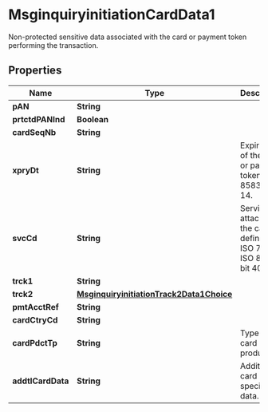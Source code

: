 

# MsginquiryinitiationCardData1

Non-protected sensitive data associated with the card or payment token performing the transaction.
## Properties

Name | Type | Description | Notes
------------ | ------------- | ------------- | -------------
**pAN** | **String** |  |  [optional]
**prtctdPANInd** | **Boolean** |  |  [optional]
**cardSeqNb** | **String** |  |  [optional]
**xpryDt** | **String** | Expiry date of the card or payment token.  ISO 8583 bit 14. |  [optional]
**svcCd** | **String** | Service attached to the card as defined in ISO 7813.  ISO 8583 bit 40. |  [optional]
**trck1** | **String** |  |  [optional]
**trck2** | [**MsginquiryinitiationTrack2Data1Choice**](MsginquiryinitiationTrack2Data1Choice.md) |  |  [optional]
**pmtAcctRef** | **String** |  |  [optional]
**cardCtryCd** | **String** |  |  [optional]
**cardPdctTp** | **String** | Type of card product. |  [optional]
**addtlCardData** | **String** | Additional card issuer specific data. |  [optional]



